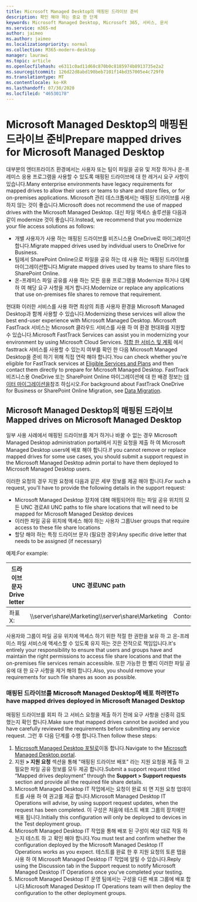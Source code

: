 ```yaml
---
title: Microsoft Managed Desktop의 매핑된 드라이브 준비
description: 확인 해야 하는 중요 한 단계
keywords: Microsoft Managed Desktop, Microsoft 365, 서비스, 문서
ms.service: m365-md
author: jaimeo
ms.author: jaimeo
ms.localizationpriority: normal
ms.collection: M365-modern-desktop
manager: laurawi
ms.topic: article
ms.openlocfilehash: e6311c0ad11d68c870b0c8185974b8913735e2a2
ms.sourcegitcommit: 126d22d8abd190beb7101f14bd357005e4c729f0
ms.translationtype: MT
ms.contentlocale: ko-KR
ms.lasthandoff: 07/30/2020
ms.locfileid: "46530178"
---
```

#  <a name="prepare-mapped-drives-for-microsoft-managed-desktop"></a><span data-ttu-id="90aff-104">Microsoft Managed Desktop의 매핑된 드라이브 준비</span><span class="sxs-lookup"><span data-stu-id="90aff-104">Prepare mapped drives for Microsoft Managed Desktop</span></span>

<span data-ttu-id="90aff-105">대부분의 엔터프라이즈 환경에서는 사용자 또는 팀이 파일을 공유 및 저장 하거나 온-프레미스 응용 프로그램을 사용할 수 있도록 매핑된 드라이브에 대 한 레거시 요구 사항이 있습니다.</span><span class="sxs-lookup"><span data-stu-id="90aff-105">Many enterprise environments have legacy requirements for mapped drives to allow their users or teams to share and store files, or for on-premises applications.</span></span> <span data-ttu-id="90aff-106">Microsoft 관리 데스크톱에서는 매핑된 드라이브를 사용 하지 않는 것이 좋습니다.</span><span class="sxs-lookup"><span data-stu-id="90aff-106">Microsoft does not recommend the use of mapped drives with the Microsoft Managed Desktop.</span></span> <span data-ttu-id="90aff-107">대신 파일 액세스 솔루션을 다음과 같이 modernize 것이 좋습니다.</span><span class="sxs-lookup"><span data-stu-id="90aff-107">Instead, we recommend that you modernize your file access solutions as follows:</span></span>
  
- <span data-ttu-id="90aff-108">개별 사용자가 사용 하는 매핑된 드라이브를 비즈니스용 OneDrive로 마이그레이션합니다.</span><span class="sxs-lookup"><span data-stu-id="90aff-108">Migrate mapped drives used by individual users to OneDrive for Business.</span></span> 
- <span data-ttu-id="90aff-109">팀에서 SharePoint Online으로 파일을 공유 하는 데 사용 하는 매핑된 드라이브를 마이그레이션합니다.</span><span class="sxs-lookup"><span data-stu-id="90aff-109">Migrate mapped drives used by teams to share files to SharePoint Online.</span></span> 
- <span data-ttu-id="90aff-110">온-프레미스 파일 공유를 사용 하는 모든 응용 프로그램을 Modernize 하거나 대체 하 여 해당 요구 사항을 제거 합니다.</span><span class="sxs-lookup"><span data-stu-id="90aff-110">Modernize or replace any applications that use on-premises file shares to remove that requirement.</span></span>
  
<span data-ttu-id="90aff-111">현대화 이러한 서비스를 사용 하면 최상의 최종 사용자 환경을 Microsoft Managed Desktop과 함께 사용할 수 있습니다.</span><span class="sxs-lookup"><span data-stu-id="90aff-111">Modernizing these services will allow the best end-user experience with Microsoft Managed Desktop.</span></span> <span data-ttu-id="90aff-112">Microsoft FastTrack 서비스는 Microsoft 클라우드 서비스를 사용 하 여 환경 현대화를 지원할 수 있습니다.</span><span class="sxs-lookup"><span data-stu-id="90aff-112">Microsoft FastTrack Services can assist you in modernizing your environment by using Microsoft Cloud Services.</span></span> <span data-ttu-id="90aff-113">[적합 한 서비스 및 계획](https://docs.microsoft.com/fasttrack/m365-eligible-services-and-plans) 에서 fasttrack 서비스를 사용할 수 있는지 여부를 확인 한 다음 Microsoft Managed Desktop을 준비 하기 위해 직접 연락 해야 합니다.</span><span class="sxs-lookup"><span data-stu-id="90aff-113">You can check whether you're eligible for FastTrack services at [Eligible Services and Plans](https://docs.microsoft.com/fasttrack/m365-eligible-services-and-plans) and then contact them directly to prepare for Microsoft Managed Desktop.</span></span> <span data-ttu-id="90aff-114">FastTrack 비즈니스용 OneDrive 또는 SharePoint Online 마이그레이션에 대 한 배경 정보는 [데이터 마이그레이션을](https://docs.microsoft.com/fasttrack/o365-data-migration)참조 하십시오.</span><span class="sxs-lookup"><span data-stu-id="90aff-114">For background about FastTrack OneDrive for Business or SharePoint Online Migration, see [Data Migration](https://docs.microsoft.com/fasttrack/o365-data-migration).</span></span>

## <a name="mapped-drives-on-microsoft-managed-desktop"></a><span data-ttu-id="90aff-115">Microsoft Managed Desktop의 매핑된 드라이브</span><span class="sxs-lookup"><span data-stu-id="90aff-115">Mapped drives on Microsoft Managed Desktop</span></span>
 
<span data-ttu-id="90aff-116">일부 사용 사례에서 매핑된 드라이브를 제거 하거나 바꿀 수 없는 경우 Microsoft Managed Desktop administration portal에서 지원 요청을 제출 하 여 Microsoft Managed Desktop users에 배포 해야 합니다.</span><span class="sxs-lookup"><span data-stu-id="90aff-116">If you cannot remove or replace mapped drives for some use cases, you should submit a support request in the Microsoft Managed Desktop admin portal to have them deployed to Microsoft Managed Desktop users.</span></span>
    
<span data-ttu-id="90aff-117">이러한 요청의 경우 지원 요청에 다음과 같은 세부 정보를 제공 해야 합니다.</span><span class="sxs-lookup"><span data-stu-id="90aff-117">For such a request, you'll have to provide the following details in the support request:</span></span> 

- <span data-ttu-id="90aff-118">Microsoft Managed Desktop 장치에 대해 매핑되어야 하는 파일 공유 위치의 모든 UNC 경로</span><span class="sxs-lookup"><span data-stu-id="90aff-118">All UNC paths to file share locations that will need to be mapped for Microsoft Managed Desktop devices</span></span> 
- <span data-ttu-id="90aff-119">이러한 파일 공유 위치에 액세스 해야 하는 사용자 그룹</span><span class="sxs-lookup"><span data-stu-id="90aff-119">User groups that require access to these file share locations</span></span> 
- <span data-ttu-id="90aff-120">할당 해야 하는 특정 드라이브 문자 (필요한 경우)</span><span class="sxs-lookup"><span data-stu-id="90aff-120">Any specific drive letter that needs to be assigned (if necessary)</span></span>

<span data-ttu-id="90aff-121">예제:</span><span class="sxs-lookup"><span data-stu-id="90aff-121">For example:</span></span>

| <span data-ttu-id="90aff-122">드라이브 문자</span><span class="sxs-lookup"><span data-stu-id="90aff-122">Drive letter</span></span> | <span data-ttu-id="90aff-123">UNC 경로</span><span class="sxs-lookup"><span data-stu-id="90aff-123">UNC path</span></span> | <span data-ttu-id="90aff-124">사용자 그룹</span><span class="sxs-lookup"><span data-stu-id="90aff-124">User group</span></span> |
|--------------|----------|------------|
| <span data-ttu-id="90aff-125">좌표</span><span class="sxs-lookup"><span data-stu-id="90aff-125">X:</span></span>  | <span data-ttu-id="90aff-126">\\\server\share\Marketing</span><span class="sxs-lookup"><span data-stu-id="90aff-126">\\\server\share\Marketing</span></span> | <span data-ttu-id="90aff-127">ContosoMarketing</span><span class="sxs-lookup"><span data-stu-id="90aff-127">ContosoMarketing</span></span> |

<span data-ttu-id="90aff-128">사용자와 그룹이 파일 공유 위치에 액세스 하기 위한 적절 한 권한을 보유 하 고 온-프레미스 파일 서비스에 액세스할 수 있도록 유지 하는 것은 전적으로 책임입니다.</span><span class="sxs-lookup"><span data-stu-id="90aff-128">It's entirely your responsibility to ensure that users and groups have and maintain the right permissions to access file share locations and that the on-premises file services remain accessible.</span></span> <span data-ttu-id="90aff-129">또한 가능한 한 빨리 이러한 파일 공유에 대 한 요구 사항을 제거 해야 합니다.</span><span class="sxs-lookup"><span data-stu-id="90aff-129">Also, you should remove your requirements for such file shares as soon as possible.</span></span>

### <a name="to-have-mapped-drives-deployed-in-microsoft-managed-desktop"></a><span data-ttu-id="90aff-130">매핑된 드라이브를 Microsoft Managed Desktop에 배포 하려면</span><span class="sxs-lookup"><span data-stu-id="90aff-130">To have mapped drives deployed in Microsoft Managed Desktop</span></span>
 
<span data-ttu-id="90aff-131">매핑된 드라이브를 회피 하 고 서비스 요청을 제출 하기 전에 요구 사항을 신중히 검토 했는지 확인 합니다.</span><span class="sxs-lookup"><span data-stu-id="90aff-131">Make sure that mapped drives cannot be avoided and you have carefully reviewed the requirements before submitting any service request.</span></span> <span data-ttu-id="90aff-132">그런 후 다음 단계를 수행 합니다.</span><span class="sxs-lookup"><span data-stu-id="90aff-132">Then follow these steps:</span></span>

1. <span data-ttu-id="90aff-133">[Microsoft Managed Desktop 포털로](https://aka.ms/mmdportal)이동 합니다.</span><span class="sxs-lookup"><span data-stu-id="90aff-133">Navigate to the [Microsoft Managed Desktop portal](https://aka.ms/mmdportal).</span></span>  
2. <span data-ttu-id="90aff-134">지원 **> 지원 요청** 섹션을 통해 "매핑된 드라이브 배포" 라는 지원 요청을 제출 하 고 필요한 파일 공유 정보를 모두 제공 합니다.</span><span class="sxs-lookup"><span data-stu-id="90aff-134">Submit a support request titled “Mapped drives deployment” through the **Support > Support requests** section and provide all the required file share details.</span></span>  
3. <span data-ttu-id="90aff-135">Microsoft Managed Desktop IT 작업에서는 요청이 완료 되 면 지원 요청 업데이트를 사용 하 여 권고를 제공 합니다.</span><span class="sxs-lookup"><span data-stu-id="90aff-135">Microsoft Managed Desktop IT Operations will advise, by using support request updates, when the request has been completed.</span></span> <span data-ttu-id="90aff-136">이 구성은 처음에 테스트 배포 그룹의 장치에만 배포 됩니다.</span><span class="sxs-lookup"><span data-stu-id="90aff-136">Initially this configuration will only be deployed to devices in the Test deployment group.</span></span>  
4. <span data-ttu-id="90aff-137">Microsoft Managed Desktop IT 작업을 통해 배포 된 구성이 예상 대로 작동 하는지 테스트 하 고 확인 해야 합니다.</span><span class="sxs-lookup"><span data-stu-id="90aff-137">You must test and confirm whether the configuration deployed by the Microsoft Managed Desktop IT Operations works as you expect.</span></span> <span data-ttu-id="90aff-138">테스트를 완료 한 후 지원 요청의 토론 탭을 사용 하 여 Microsoft Managed Desktop IT 작업에 알릴 수 있습니다.</span><span class="sxs-lookup"><span data-stu-id="90aff-138">Reply using the Discussion tab in the Support request to notify Microsoft Managed Desktop IT Operations once you've completed your testing.</span></span>  
5. <span data-ttu-id="90aff-139">Microsoft Managed Desktop IT 운영 팀에서는 구성을 다른 배포 그룹에 배포 합니다.</span><span class="sxs-lookup"><span data-stu-id="90aff-139">Microsoft Managed Desktop IT Operations team will then deploy the configuration to the other deployment groups.</span></span> 
